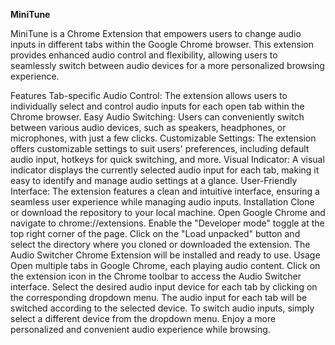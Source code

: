 **MiniTune**


MiniTune is a Chrome Extension that empowers users to change audio inputs in different tabs within the Google Chrome browser. This extension provides enhanced audio control and flexibility, allowing users to seamlessly switch between audio devices for a more personalized browsing experience.

Features
Tab-specific Audio Control: The extension allows users to individually select and control audio inputs for each open tab within the Chrome browser.
Easy Audio Switching: Users can conveniently switch between various audio devices, such as speakers, headphones, or microphones, with just a few clicks.
Customizable Settings: The extension offers customizable settings to suit users' preferences, including default audio input, hotkeys for quick switching, and more.
Visual Indicator: A visual indicator displays the currently selected audio input for each tab, making it easy to identify and manage audio settings at a glance.
User-Friendly Interface: The extension features a clean and intuitive interface, ensuring a seamless user experience while managing audio inputs.
Installation
Clone or download the repository to your local machine.
Open Google Chrome and navigate to chrome://extensions.
Enable the "Developer mode" toggle at the top right corner of the page.
Click on the "Load unpacked" button and select the directory where you cloned or downloaded the extension.
The Audio Switcher Chrome Extension will be installed and ready to use.
Usage
Open multiple tabs in Google Chrome, each playing audio content.
Click on the extension icon in the Chrome toolbar to access the Audio Switcher interface.
Select the desired audio input device for each tab by clicking on the corresponding dropdown menu.
The audio input for each tab will be switched according to the selected device.
To switch audio inputs, simply select a different device from the dropdown menu.
Enjoy a more personalized and convenient audio experience while browsing.
